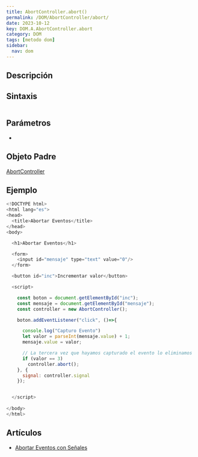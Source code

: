 ```yaml
---
title: AbortController.abort()
permalink: /DOM/AbortController/abort/
date: 2023-10-12
key: DOM.A.AbortController.abort
category: DOM
tags: [metodo dom]
sidebar:
  nav: dom
---
```


## Descripción


## Sintaxis


```javascript

```


## Parámetros

- 

## Objeto Padre


[AbortController](https://www.w3api.com/DOM/AbortController/)


## Ejemplo


```javascript
<!DOCTYPE html>
<html lang="es">
<head>
  <title>Abortar Eventos</title>
</head>
<body>

  <h1>Abortar Eventos</h1>

  <form>
    <input id="mensaje" type="text" value="0"/>
  </form>

  <button id="inc">Incrementar valor</button>

  <script>

    const boton = document.getElementById("inc");
    const mensaje = document.getElementById("mensaje");
    const controller = new AbortController();

    boton.addEventListener("click", ()=>{

      console.log("Capturo Evento")
      let valor = parseInt(mensaje.value) + 1;
      mensaje.value = valor;

      // La tercera vez que hayamos capturado el evento lo eliminamos
      if (valor == 3)
        controller.abort();
    }, {
      signal: controller.signal
    });


  </script>    
   
</body>
</html>
```


## Artículos

- [Abortar Eventos con Señales](https://lineadecodigo.comhttps//lineadecodigo.com/dom/abortar-eventos-con-senales/)
